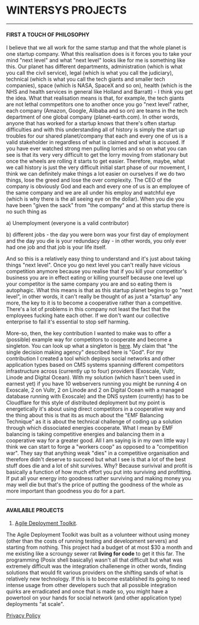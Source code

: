 # WINTERSYS PROJECTS
--------------------

#### FIRST A TOUCH OF PHILOSOPHY

I believe that we all work for the same startup and that the whole planet is one startup company. What this realisation does is it forces you to take your mind "next level" and what "next level" looks like for me is something like this. Our planet has different departments, administration (which is what you call the civil service), legal (which is what you call the judiciary), technical (which is what you call the tech giants and smaller tech companies), space (which is NASA, SpaceX and so on), health (which is the NHS and health services in general like Holland and Barratt) - I think you get the idea. What that realisation means is that, for example, the tech giants are not lethal commpetitors one to another once you go "next level" rather, each company (Amazon, Google, Alibaba and so on) are teams in the tech department of one global company (planet-earth.com). In other words, anyone that has worked for a startup knows that there's often startup difficulties and with this understanding all of history is simply the start up troubles for our shared planet/company that each and every one of us is a valid stakeholder in regardless of what is claimed and what is accused. If you have ever watched strong men pulling lorries and so on what you can see is that its very very difficult to get the lorry moving from stationary but once the wheels are rolling it starts to get easier. Therefore, maybe, what we call history is just the very difficult initial start phase of our movement, I think we can definitely make things a lot easier on ourselves if we do two things, lose the greed and lose the over complexity. The CEO of the company is obviously God and each and every one of us is an employee of the same company and we are all under his employ and watchful eye (which is why there is the all seeing eye on the dollar). When you die you have been "given the sack" from "the company" and at this startup there is no such thing as  

a) Unemployment (everyone is a valid contributor)  

b) different jobs - the day you were born was your first day of employment and the day you die is your redundacy day - in other words, you only ever had one job and that job is your life itself. 

And so this is a relatively easy thing to understand and it's just about taking things "next level". Once you go next level you can't really have vicious competition anymore because you realise that if you kill your competitor's business you are in effect eating or killing yourself because one level up your competitor is the same company you are and so eating them is autophagic. What this means is that as this startup planet begins to go "next level", in other words, it can't really be thought of as just a "startup" any more, the key to it is to become a cooperative rather than a competitive. There's a lot of problems in this company not least the fact that the employees fucking hate each other. If we don't want our collective enterprise to fail it's essential to stop self harming. 

More-so, then, the key contribution I wanted to make was to offer a (possible) example way for competitors to cooperate and become a singleton. You can look up what a singleton is [here](https://nickbostrom.com/fut/singleton). My claim that "the single decision making agency" described here is "God". For my contribution I created a tool which deploys social networks and other application types based on CMS systems spanning different competitors infrastructure across (currently up to four) providers (Exoscale, Vultr, Linode and Digital Ocean). With my solution (which hasn't been used in earnest yet) if you have 10 webservers running you might be running 4 on Exoscale, 2 on Vultr, 2 on Linode and 2 on Digital Ocean with a managed database running with Exoscale) and the DNS system (currently) has to be Cloudflare for this style of distributed deployment but my point is energetically it's about using direct competitors in a cooperative way and the thing about this is that its as much about the "EMF Balancing Technique" as it is about the technical challenge of coding up a solution through which dissociated energies cooperate. What I mean by EMF balancing is taking competitive energies and balancing them in a cooperative way for a greater good. All I am saying is in my own little way I think we can start to forge a "workers coop" as opposed to a "competition war". They say that anything weak "dies" in a competitive organisation and therefore didn't deserve to succeed but what I see is that a lot of the best stuff does die and a lot of shit survives. Why? Because surivival and profit is basically a function of how much effort you put into surviving and profitting. If put all your energy into goodness rather surviving and making money you may well die but that's the price of putting the goodness of the whole as more important than goodness you do for a part. 

----------------------------

#### AVAILABLE PROJECTS

1. [Agile Deployment Toolkit](<Agile Deployment Toolkit/ADT.md>).

The Agile Deployment Toolkit was built as a volunteer without using money (other than the costs of running testing and development servers) and starting from nothing. This project had a budget of at most $30 a month and me existing like a scroungy sewer rat **living for code** to get it this far. The programming (Posix shell basically) wasn't all that difficult but what was extremely difficult was the integration challenenge in other words, finding solutions that would fit various providers on the shifting sands of what is relatively new technology. If this is to become established its going to need intense usage from other developers such that all possible integration quirks are erradicated and once that is made so, you might have a powertool on your hands for social network (and other application type) deployments "at scale". 





[Privacy Policy](https://www.freeprivacypolicy.com/live/24a200af-0b6d-4be5-8bd0-6022ab80ba59)
